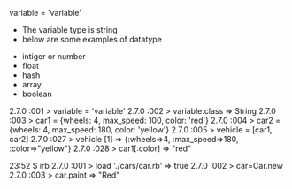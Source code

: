 variable = 'variable'
- The variable type is string 
- below are some examples of datatype
* intiger or number
* float
* hash 
* array 
* boolean

2.7.0 :001 > variable = 'variable'
2.7.0 :002 > variable.class
 => String 
2.7.0 :003 > car1 = {wheels: 4, max_speed: 100, color: 'red'}
2.7.0 :004 > car2 = {wheels: 4, max_speed: 180, color: 'yellow'}
2.7.0 :005 > vehicle = [car1, car2]
2.7.0 :027 > vehicle [1]
 => {:wheels=>4, :max_speed=>180, :color=>"yellow"} 
 2.7.0 :028 > car1[:color]
 => "red" 

23:52 $ irb
2.7.0 :001 > load './cars/car.rb'
 => true 
2.7.0 :002 > car=Car.new
2.7.0 :003 > car.paint
 => "Red" 



